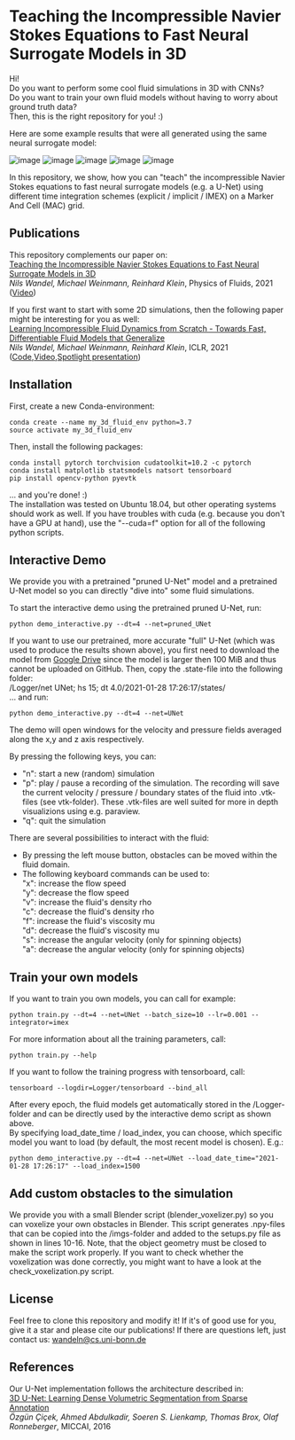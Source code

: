 # Teaching the Incompressible Navier Stokes Equations to Fast Neural Surrogate Models in 3D

Hi!  
Do you want to perform some cool fluid simulations in 3D with CNNs?  
Do you want to train your own fluid models without having to worry about ground truth data?  
Then, this is the right repository for you! :)  

Here are some example results that were all generated using the same neural surrogate model:  

![image](imgs/cover_imgs/reynolds_large_legend_1_mu_5_rho_0_2_v_1.png)
![image](imgs/cover_imgs/reynolds_large_legend_3_2_mu_0_2_rho_1_v_1.png)
![image](imgs/cover_imgs/reynolds_large_legend_6_mu_0_02_rho_10_v_1.png)
![image](imgs/cover_imgs/magnus_large_legend_mu_0_5_rho_1_v_1.png)
![image](imgs/cover_imgs/3_obj_large_legend_2_mu_0_5_rho_1_v_1.png)

In this repository, we show, how you can "teach" the incompressible Navier Stokes equations to fast neural surrogate models (e.g. a U-Net) using different time integration schemes (explicit / implicit / IMEX) on a Marker And Cell (MAC) grid.

## Publications
This repository complements our paper on:  
[Teaching the Incompressible Navier Stokes Equations to Fast Neural Surrogate Models in 3D](https://arxiv.org/abs/2012.11893)  
*Nils Wandel, Michael Weinmann, Reinhard Klein*, Physics of Fluids, 2021 ([Video](https://www.youtube.com/watch?v=tKcYJaJtHJE))
  
If you first want to start with some 2D simulations, then the following paper might be interesting for you as well:  
[Learning Incompressible Fluid Dynamics from Scratch - Towards Fast, Differentiable Fluid Models that Generalize](https://arxiv.org/abs/2006.08762)  
*Nils Wandel, Michael Weinmann, Reinhard Klein*, ICLR, 2021 ([Code](https://github.com/aschethor/Unsupervised_Deep_Learning_of_Incompressible_Fluid_Dynamics),[Video](https://www.youtube.com/watch?v=EU3YuUNVsXQ),[Spotlight presentation](https://www.youtube.com/watch?v=wIvFkhsIaRA))


## Installation

First, create a new Conda-environment:  
```
conda create --name my_3d_fluid_env python=3.7  
source activate my_3d_fluid_env
```

Then, install the following packages:  
```
conda install pytorch torchvision cudatoolkit=10.2 -c pytorch  
conda install matplotlib statsmodels natsort tensorboard  
pip install opencv-python pyevtk
```  
... and you're done! :)  
The installation was tested on Ubuntu 18.04, but other operating systems should work as well. 
If you have troubles with cuda (e.g. because you don't have a GPU at hand), use the "\-\-cuda=f" option for all of the following python scripts.

## Interactive Demo

We provide you with a pretrained "pruned U-Net" model and a pretrained U-Net model so you can directly "dive into" some fluid simulations.  

To start the interactive demo using the pretrained pruned U-Net, run:  
```
python demo_interactive.py --dt=4 --net=pruned_UNet
```

If you want to use our pretrained, more accurate "full" U-Net (which was used to produce the results shown above), you first need to download the model from [Google Drive](https://drive.google.com/file/d/1HUYiye1SEc0anrTUDLyfJOT6R7sh92UA/view?usp=sharing) since the model is larger then 100 MiB and thus cannot be uploaded on GitHub. Then, copy the .state-file into the following folder:  
/Logger/net UNet; hs 15; dt 4.0/2021-01-28 17:26:17/states/  
... and run:  
```
python demo_interactive.py --dt=4 --net=UNet
```

The demo will open windows for the velocity and pressure fields averaged along the x,y and z axis respectively.  

By pressing the following keys, you can:

- "n": start a new (random) simulation  
- "p": play / pause a recording of the simulation. The recording will save the current velocity / pressure / boundary states of the fluid into .vtk-files (see vtk-folder). These .vtk-files are well suited for more in depth visualizions using e.g. paraview.  
- "q": quit the simulation  

There are several possibilities to interact with the fluid:

- By pressing the left mouse button, obstacles can be moved within the fluid domain.
- The following keyboard commands can be used to:  
"x": increase the flow speed  
"y": decrease the flow speed  
"v": increase the fluid's density rho  
"c": decrease the fluid's density rho  
"f": increase the fluid's viscosity mu  
"d": decrease the fluid's viscosity mu  
"s": increase the angular velocity (only for spinning objects)  
"a": decrease the angular velocity (only for spinning objects)  

## Train your own models

If you want to train you own models, you can call for example:  
```
python train.py --dt=4 --net=UNet --batch_size=10 --lr=0.001 --integrator=imex
```

For more information about all the training parameters, call:  
```
python train.py --help
```

If you want to follow the training progress with tensorboard, call:  
```
tensorboard --logdir=Logger/tensorboard --bind_all
```

After every epoch, the fluid models get automatically stored in the /Logger-folder and can be directly used by the interactive demo script as shown above.  
By specifying load_date_time / load_index, you can choose, which specific model you want to load (by default, the most recent model is chosen). E.g.:  
```
python demo_interactive.py --dt=4 --net=UNet --load_date_time="2021-01-28 17:26:17" --load_index=1500
```

## Add custom obstacles to the simulation

We provide you with a small Blender script (blender_voxelizer.py) so you can voxelize your own obstacles in Blender. 
This script generates .npy-files that can be copied into the /imgs-folder and added to the setups.py file as shown in lines 10-16. 
Note, that the object geometry must be closed to make the script work properly. If you want to check whether the voxelization was done correctly, you might want to have a look at the check_voxelization.py script. 

## License

Feel free to clone this repository and modify it! If it's of good use for you, give it a star and please cite our publications!
If there are questions left, just contact us: wandeln@cs.uni-bonn.de

## References

Our U-Net implementation follows the architecture described in:  
[3D U-Net: Learning Dense Volumetric Segmentation from Sparse Annotation](https://arxiv.org/abs/1606.06650)  
*Özgün Çiçek, Ahmed Abdulkadir, Soeren S. Lienkamp, Thomas Brox, Olaf Ronneberger*, MICCAI, 2016
